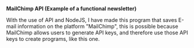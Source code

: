 **MailChimp API (Example of a functional newsletter)**

With the use of API and NodeJS, I have made this program that saves E-mail information on the platform "MailChimp", this is possible because MailChimp allows users to generate API keys, and therefore use those API keys to create programs, like this one.

